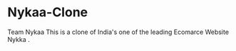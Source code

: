 # Nykaa-Clone
Team Nykaa 
 This is a clone of  India's one of the leading Ecomarce Website Nykka . 
